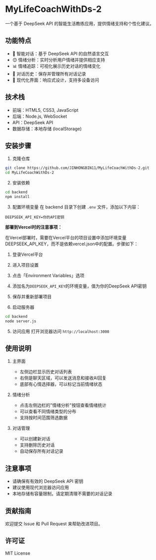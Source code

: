 # MyLifeCoachWithDs-2

一个基于 DeepSeek API 的智能生活教练应用，提供情绪支持和个性化建议。

## 功能特点

- 🤖 智能对话：基于 DeepSeek API 的自然语言交互
- 😊 情绪分析：实时分析用户情绪并提供相应支持
- 📊 情绪追踪：可视化展示历史对话的情绪变化
- 💬 对话历史：保存并管理所有对话记录
- 🎨 现代化界面：响应式设计，支持多设备访问

## 技术栈

- 前端：HTML5, CSS3, JavaScript
- 后端：Node.js, WebSocket
- API：DeepSeek API
- 数据存储：本地存储 (localStorage)

## 安装步骤

1. 克隆仓库
```bash
git clone https://github.com/JINHONGBIN11/MyLifeCoachWithDs-2.git
cd MyLifeCoachWithDs-2
```

2. 安装依赖
```bash
cd backend
npm install
```

3. 配置环境变量
在 backend 目录下创建 `.env` 文件，添加以下内容：
```
DEEPSEEK_API_KEY=你的API密钥
```

**部署到Vercel时的注意事项：**

在Vercel部署时，需要在Vercel平台的项目设置中添加环境变量DEEPSEEK_API_KEY，而不是依赖vercel.json中的配置。步骤如下：

1. 登录Vercel平台
2. 进入项目设置
3. 点击「Environment Variables」选项
4. 添加名为`DEEPSEEK_API_KEY`的环境变量，值为你的DeepSeek API密钥
5. 保存并重新部署项目

4. 启动服务器
```bash
cd backend
node server.js
```

5. 访问应用
打开浏览器访问 `http://localhost:3000`

## 使用说明

1. 主界面
   - 左侧边栏显示历史对话列表
   - 右侧是聊天区域，可以发送消息和接收AI回复
   - 底部有心情选择器，可以标记当前情绪状态

2. 情绪分析
   - 点击左侧边栏的"情绪分析"按钮查看情绪统计
   - 可以查看不同情绪类型的分布
   - 支持按时间范围筛选数据

3. 对话管理
   - 可以创建新对话
   - 支持删除历史对话
   - 自动保存所有对话记录

## 注意事项

- 请确保有有效的 DeepSeek API 密钥
- 建议使用现代浏览器访问应用
- 本地存储有容量限制，请定期清理不需要的对话记录

## 贡献指南

欢迎提交 Issue 和 Pull Request 来帮助改进项目。

## 许可证

MIT License